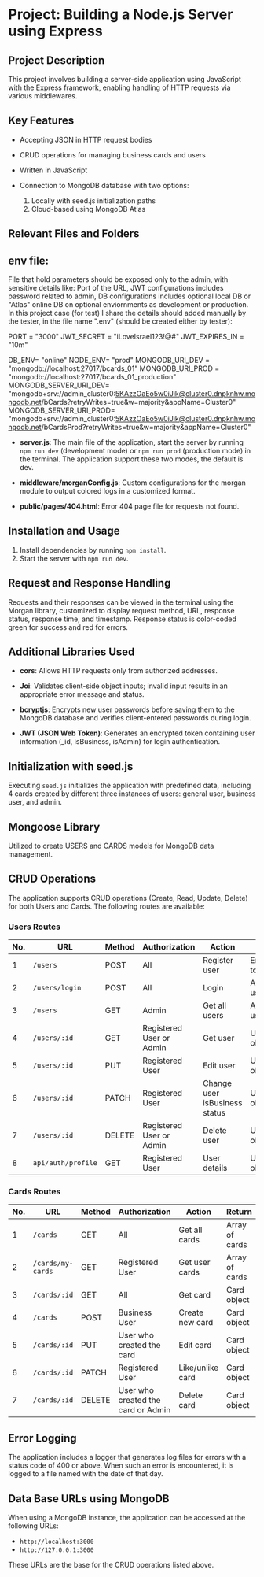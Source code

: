 # Project: Building a Node.js Server using Express

## Project Description

This project involves building a server-side application using JavaScript with the Express framework, enabling handling of HTTP requests via various middlewares.

## Key Features


- Accepting JSON in HTTP request bodies
- CRUD operations for managing business cards and users

- Written in JavaScript
- Connection to MongoDB database with two options:
  1. Locally with seed.js initialization paths
  2. Cloud-based using MongoDB Atlas

## Relevant Files and Folders

## env file:
File that hold parameters should be exposed only to the admin, with sensitive details like:
Port of the URL, JWT configurations includes password related to admin, DB configurations includes optional local DB or "Atlas" online DB on optional enviornments as development or production.
In this project case (for test) I share the details should added manually by the tester, in the file name ".env" (should be created either by tester):

PORT = "3000"
JWT_SECRET = "iLoveIsrael123!@#"
JWT_EXPIRES_IN = "10m"

DB_ENV= "online"
NODE_ENV= "prod"
MONGODB_URI_DEV = "mongodb://localhost:27017/bcards_01"
MONGODB_URI_PROD = "mongodb://localhost:27017/bcards_01_production"
MONGODB_SERVER_URI_DEV= "mongodb+srv://admin_cluster0:5KAzzOaEo5w0iJik@cluster0.dnpknhw.mongodb.net/bCards?retryWrites=true&w=majority&appName=Cluster0"
MONGODB_SERVER_URI_PROD= "mongodb+srv://admin_cluster0:5KAzzOaEo5w0iJik@cluster0.dnpknhw.mongodb.net/bCardsProd?retryWrites=true&w=majority&appName=Cluster0"

- **server.js**: The main file of the application, start the server by running `npm run dev` (development mode) or `npm run prod` (production mode) in the terminal. The application support these two modes, the default is dev.
- **middleware/morganConfig.js**: Custom configurations for the morgan module to output colored logs in a customized format.

- **public/pages/404.html**: Error 404 page file for requests not found.

## Installation and Usage

1. Install dependencies by running `npm install`.
2. Start the server with `npm run dev`.

## Request and Response Handling

Requests and their responses can be viewed in the terminal using the Morgan library, customized to display request method, URL, response status, response time, and timestamp. Response status is color-coded green for success and red for errors.

## Additional Libraries Used


- **cors**: Allows HTTP requests only from authorized addresses.
- **Joi**: Validates client-side object inputs; invalid input results in an appropriate error message and status.

- **bcryptjs**: Encrypts new user passwords before saving them to the MongoDB database and verifies client-entered passwords during login.
- **JWT (JSON Web Token)**: Generates an encrypted token containing user information (_id, isBusiness, isAdmin) for login authentication.

## Initialization with seed.js

Executing `seed.js` initializes the application with predefined data, including 4 cards created by different three instances of users: general user, business user, and admin.

## Mongoose Library

Utilized to create USERS and CARDS models for MongoDB data management.

## CRUD Operations

The application supports CRUD operations (Create, Read, Update, Delete) for both Users and Cards. The following routes are available:

### Users Routes

| No. | URL               | Method | Authorization            | Action                        | Return               |
|-----|-------------------|--------|--------------------------|------------------------------ |----------------------|
| 1   | `/users`       	  | POST   | All                      | Register user                 | Encrypted token      |
| 2   | `/users/login`    | POST   | All                      | Login                         | Array of users       |
| 3   | `/users`          | GET    | Admin                    | Get all users                 | Array of users       |
| 4   | `/users/:id`      | GET    | Registered User or Admin | Get user                      | User object          |
| 5   | `/users/:id`      | PUT    | Registered User          | Edit user                     | User object          |
| 6   | `/users/:id`      | PATCH  | Registered User          | Change user isBusiness status | User object          |
| 7   | `/users/:id`      | DELETE | Registered User or Admin | Delete user                   | User object          |
| 8   | `api/auth/profile`| GET    | Registered User          | User details                  | User object          |

### Cards Routes

| No. | URL                  | Method | Authorization                      | Action             | Return               |
|-----|----------------------|--------|----------------------------------  |--------------------|----------------------|
| 1   | `/cards`             | GET    | All                                | Get all cards      | Array of cards       |
| 2   | `/cards/my-cards`    | GET    | Registered User                    | Get user cards     | Array of cards       |
| 3   | `/cards/:id`         | GET    | All                                | Get card           | Card object          |
| 4   | `/cards`             | POST   | Business User                      | Create new card    | Card object          |
| 5   | `/cards/:id`         | PUT    | User who created the card          | Edit card          | Card object          |
| 6   | `/cards/:id`         | PATCH  | Registered User                    | Like/unlike card   | Card object          |
| 7   | `/cards/:id`         | DELETE | User who created the card or Admin | Delete card        | Card object          |

## Error Logging

The application includes a logger that generates log files for errors with a status code of 400 or above. When such an error is encountered, it is logged to a file named with the date of that day.

## Data Base URLs using MongoDB

When using a MongoDB instance, the application can be accessed at the following URLs:

- `http://localhost:3000`
- `http://127.0.0.1:3000`

These URLs are the base for the CRUD operations listed above.
